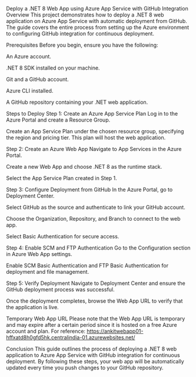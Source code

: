 Deploy a .NET 8 Web App using Azure App Service with GitHub Integration
Overview
This project demonstrates how to deploy a .NET 8 web application on Azure App Service with automatic deployment from GitHub. The guide covers the entire process from setting up the Azure environment to configuring GitHub integration for continuous deployment.

Prerequisites
Before you begin, ensure you have the following:

An Azure account.

.NET 8 SDK installed on your machine.

Git and a GitHub account.

Azure CLI installed.

A GitHub repository containing your .NET web application.

Steps to Deploy
Step 1: Create an Azure App Service Plan
Log in to the Azure Portal and create a Resource Group.

Create an App Service Plan under the chosen resource group, specifying the region and pricing tier. This plan will host the web application.

Step 2: Create an Azure Web App
Navigate to App Services in the Azure Portal.

Create a new Web App and choose .NET 8 as the runtime stack.

Select the App Service Plan created in Step 1.

Step 3: Configure Deployment from GitHub
In the Azure Portal, go to Deployment Center.

Select GitHub as the source and authenticate to link your GitHub account.

Choose the Organization, Repository, and Branch to connect to the web app.

Select Basic Authentication for secure access.

Step 4: Enable SCM and FTP Authentication
Go to the Configuration section in Azure Web App settings.

Enable SCM Basic Authentication and FTP Basic Authentication for deployment and file management.

Step 5: Verify Deployment
Navigate to Deployment Center and ensure the GitHub deployment process was successful.

Once the deployment completes, browse the Web App URL to verify that the application is live.

Temporary Web App URL
Please note that the Web App URL is temporary and may expire after a certain period since it is hosted on a free Azure account and plan.
For reference:
https://ankitwebapp01-hffxatd8h0gfd5hk.centralindia-01.azurewebsites.net/

Conclusion
This guide outlines the process of deploying a .NET 8 web application to Azure App Service with GitHub integration for continuous deployment. By following these steps, your web app will be automatically updated every time you push changes to your GitHub repository.
